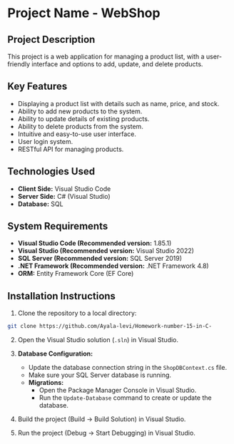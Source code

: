 # Project Name - WebShop

## Project Description

This project is a web application for managing a product list, with a user-friendly interface and options to add, update, and delete products.

## Key Features

* Displaying a product list with details such as name, price, and stock.
* Ability to add new products to the system.
* Ability to update details of existing products.
* Ability to delete products from the system.
* Intuitive and easy-to-use user interface.
* User login system.
* RESTful API for managing products.

## Technologies Used

* **Client Side:** Visual Studio Code
* **Server Side:** C# (Visual Studio)
* **Database:** SQL

## System Requirements

* **Visual Studio Code (Recommended version:** 1.85.1)
* **Visual Studio (Recommended version:** Visual Studio 2022)
* **SQL Server (Recommended version:** SQL Server 2019)
* **.NET Framework (Recommended version:** .NET Framework 4.8)
* **ORM:** Entity Framework Core (EF Core)

## Installation Instructions

1. Clone the repository to a local directory:

```bash
git clone https://github.com/Ayala-levi/Homework-number-15-in-C-
```
2. Open the Visual Studio solution (`.sln`) in Visual Studio.
3. **Database Configuration:**
   * Update the database connection string in the `ShopDBContext.cs` file.
   * Make sure your SQL Server database is running.
   * **Migrations:**
     * Open the Package Manager Console in Visual Studio.
     * Run the `Update-Database` command to create or update the database.

4. Build the project (Build -> Build Solution) in Visual Studio.
5. Run the project (Debug -> Start Debugging) in Visual Studio.
